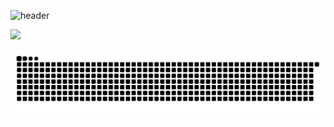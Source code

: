 ![header](https://capsule-render.vercel.app/api?type=wave&color=auto&height=300&section=header&text)

<a href="버튼을 눌렀을 때 이동할 링크" target="_blank"><img src="https://img.shields.io/badge/#09B3AF BLOG-배경색?style=plastic&logo=appveyor&logoColor=#797979 "/></a>




![snake gif](https://github.com/RogersHun/RogersHun/blob/output/github-contribution-grid-snake.svg)

